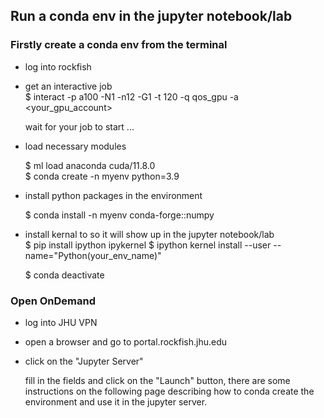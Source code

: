 ## Run a conda env in the jupyter notebook/lab   

### Firstly create a conda env from the terminal   

- log into rockfish  

- get an interactive job  
  $ interact -p a100 -N1 -n12 -G1 -t 120 -q qos_gpu -a <your_gpu_account>   

  wait for your job to start ...     

- load necessary modules  

  $ ml load anaconda cuda/11.8.0  
  $ conda create -n myenv python=3.9  

- install python packages in the environment   

  $ conda install -n myenv conda-forge::numpy   

- install kernal to so it will show up in the jupyter notebook/lab  
  $ pip install ipython ipykernel
  $ ipython kernel install --user --name="Python(your_env_name)" 

  $ conda deactivate  

### Open OnDemand

- log into JHU VPN  

- open a browser and go to portal.rockfish.jhu.edu  

- click on the "Jupyter Server" 

  fill in the fields and click on the "Launch" button, there are some instructions on the following page describing how to conda create the environment and use it in the jupyter server. 

